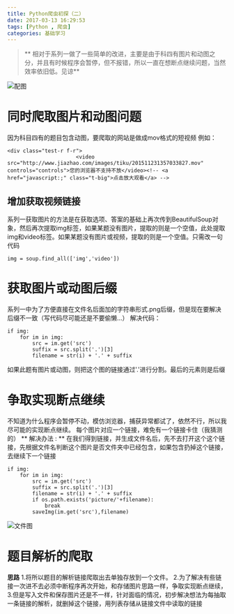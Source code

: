 ```yaml
---
title: Python爬虫初探（二）
date: 2017-03-13 16:29:53
tags: [Python , 爬虫]
categories: 基础学习
---
```


>** 相对于系列一做了一些简单的改进，主要是由于科四有图片和动图之分，并且有时候程序会暂停，但不报错，所以一直在想断点继续问题，当然效率依旧低。见谅**


<!--more-->

![配图](2.jpg)

# 同时爬取图片和动图问题
因为科目四有的题目包含动图，要爬取的网站是做成mov格式的短视频
例如：

	<div class="test-r f-r">
		                  <video src="http://www.jiazhao.com/images/tiku/201511231357033827.mov" controls="controls">您的浏览器不支持不放</video><!-- <a href="javascript:;" class="t-big">点击放大观看</a> -->   
		                  		   
## 增加获取视频链接

系列一获取图片的方法是在获取选项、答案的基础上再次传到BeautifulSoup对象，然后再次提取img标签，如果某题没有图片，提取的则是一个空值，此处提取img和video标签。如果某题没有图片或视频，提取的则是一个空值。只需改一句代码

	img = soup.find_all(['img','video'])

# 获取图片或动图后缀

系列一中为了方便直接在文件名后面加的字符串形式.png后缀，但是现在要解决后缀不一致（写代码尽可能还是不要偷懒...）
解决代码：

	if img:
		for im in img:
			src = im.get('src')
			suffix = src.split('.')[3] 
			filename = str(i) + '.' + suffix

如果此题有图片或动图，则把这个图的链接通过'.'进行分割。最后的元素则是后缀

# 争取实现断点继续

不知道为什么程序会暂停不动，模仿浏览器，捕获异常都试了，依然不行，所以我尽可能的实现断点继续。
每个图片对应一个链接，难免有一个链接卡住（我猜测的）
**  解决办法 : **
在我们得到链接，并生成文件名后，先不去打开这个这个链接，先根据文件名判断这个图片是否文件夹中已经包含，如果包含扔掉这个链接，去继续下一个链接

	if img:
		for im in img:
			src = im.get('src')
			suffix = src.split('.')[3] 
			filename = str(i) + '.' + suffix
			if os.path.exists('picture/'+filename):
				break
			saveImg(im.get('src'),filename)
			
![文件图](1.png)

# 题目解析的爬取

**思路**
	1.将所以题目的解析链接爬取出去单独存放到一个文件。
	2.为了解决有些链接一次进不去必须中断程序再次开始，和存储图片思路一样，争取实现断点继续，
	3.但是写入文件和保存图片还是不一样，针对面临的情况，初步解决想法为每抽取一条链接的解析，就删掉这个链接，用列表存储从链接文件中读取的链接
	
	
	